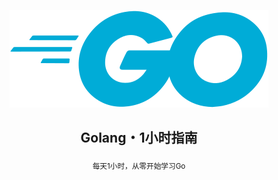 <div align="center">

![Golang・1小时指南](/.vuepress/public/assets/go-logo-blue.svg)

## Golang・1小时指南

<sub>每天1小时，从零开始学习Go</sub>

</div>